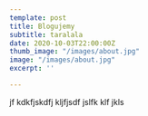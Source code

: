 ```yaml
---
template: post
title: Blogujemy
subtitle: taralala
date: 2020-10-03T22:00:00Z
thumb_image: "/images/about.jpg"
image: "/images/about.jpg"
excerpt: ''

---
```

jf kdkfjskdfj kljfjsdf jslfk klf jkls